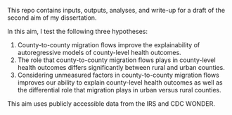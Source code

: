 This repo contains inputs, outputs, analyses, and write-up for a draft of the second aim of my dissertation. 

In this aim, I test the following three hypotheses: 
1.	County-to-county migration flows improve the explainability of autoregressive models of county-level health outcomes. 
2.	The role that county-to-county migration flows plays in county-level health outcomes differs significantly between rural and urban counties.
3.	Considering unmeasured factors in county-to-county migration flows improves our ability to explain county-level health outcomes as well as the differential role that migration plays in urban versus rural counties.

This aim uses publicly accessible data from the IRS and CDC WONDER. 


